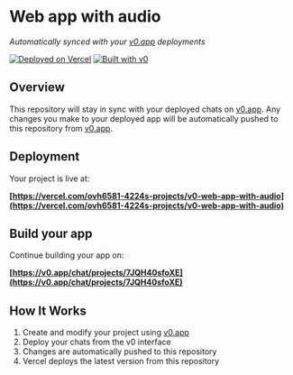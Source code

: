 # Web app with audio

*Automatically synced with your [v0.app](https://v0.app) deployments*

[![Deployed on Vercel](https://img.shields.io/badge/Deployed%20on-Vercel-black?style=for-the-badge&logo=vercel)](https://vercel.com/ovh6581-4224s-projects/v0-web-app-with-audio)
[![Built with v0](https://img.shields.io/badge/Built%20with-v0.app-black?style=for-the-badge)](https://v0.app/chat/projects/7JQH40sfoXE)

## Overview

This repository will stay in sync with your deployed chats on [v0.app](https://v0.app).
Any changes you make to your deployed app will be automatically pushed to this repository from [v0.app](https://v0.app).

## Deployment

Your project is live at:

**[https://vercel.com/ovh6581-4224s-projects/v0-web-app-with-audio](https://vercel.com/ovh6581-4224s-projects/v0-web-app-with-audio)**

## Build your app

Continue building your app on:

**[https://v0.app/chat/projects/7JQH40sfoXE](https://v0.app/chat/projects/7JQH40sfoXE)**

## How It Works

1. Create and modify your project using [v0.app](https://v0.app)
2. Deploy your chats from the v0 interface
3. Changes are automatically pushed to this repository
4. Vercel deploys the latest version from this repository
